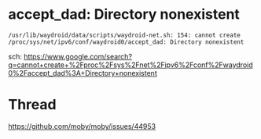 # accept_dad: Directory nonexistent
```
/usr/lib/waydroid/data/scripts/waydroid-net.sh: 154: cannot create /proc/sys/net/ipv6/conf/waydroid0/accept_dad: Directory nonexistent
```
sch: https://www.google.com/search?q=cannot+create+%2Fproc%2Fsys%2Fnet%2Fipv6%2Fconf%2Fwaydroid0%2Faccept_dad%3A+Directory+nonexistent

# Thread
https://github.com/moby/moby/issues/44953
